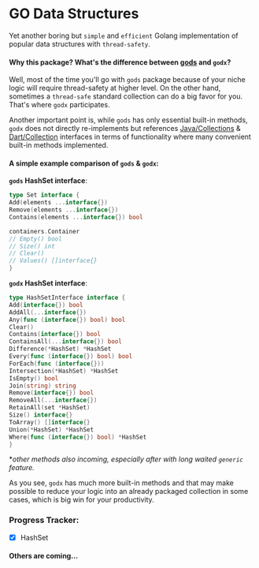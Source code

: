 # GO Data Structures

Yet another boring but `simple` and `efficient` Golang implementation of popular data structures with `thread-safety`.

#### Why this package? What's the difference between [gods](https://github.com/emirpasic/gods?) and `godx`?

Well, most of the time you'll go with `gods` package because of your niche logic will require thread-safety at higher
level. On the other hand, sometimes a `thread-safe` standard collection can do a big favor for you. That's where `godx`
participates.

Another important point is, while `gods` has only essential built-in methods, `godx`
does not directly re-implements but
references [Java/Collections](https://docs.oracle.com/javase/7/docs/api/java/util/Collections.html)
& [Dart/Collection](https://pub.dev/packages/collection) interfaces in terms of functionality where many convenient
built-in methods implemented.

#### A simple example comparison of `gods` & `godx`:

**`gods` HashSet interface**:

```go
type Set interface {
Add(elements ...interface{})
Remove(elements ...interface{})
Contains(elements ...interface{}) bool

containers.Container
// Empty() bool
// Size() int
// Clear()
// Values() []interface{}
}
```

**`godx` HashSet interface**:

```go
type HashSetInterface interface {
Add(interface{}) bool
AddAll(...interface{})
Any(func (interface{}) bool) bool
Clear()
Contains(interface{}) bool
ContainsAll(...interface{}) bool
Difference(*HashSet) *HashSet
Every(func (interface{}) bool) bool
ForEach(func (interface{}))
Intersection(*HashSet) *HashSet
IsEmpty() bool
Join(string) string
Remove(interface{}) bool
RemoveAll(...interface{})
RetainAll(set *HashSet)
Size() interface{}
ToArray() []interface{}
Union(*HashSet) *HashSet
Where(func (interface{}) bool) *HashSet
}
```

**other methods also incoming, especially after with long waited `generic` feature.*

As you see, `godx` has much more built-in methods and that may make possible to reduce your logic into an already
packaged collection in some cases, which is big win for your productivity.

### Progress Tracker:

- [X] HashSet

#### Others are coming...